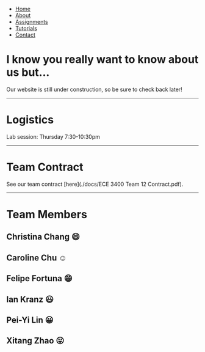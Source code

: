 <ul class="top-navbar">
  <li><a class="top-navbar" href = "./index.md">Home</a></li>
  <li><a class="top-navbar" href = "./pages/about.md">About</a></li>
  <li><a class="top-navbar" href = "./pages/assignments.md">Assignments</a></li>
  <li><a class="top-navbar" href = "./pages/tutorials.md">Tutorials</a></li>
  <li><a class="top-navbar" href = "./pages/contact.md">Contact</a></li>
</ul>

# I know you really want to know about us but...
Our website is still under construction, so be sure to check back later!

***

# Logistics
Lab session: Thursday 7:30-10:30pm

***

# Team Contract
See our team contract [here](./docs/ECE 3400 Team 12 Contract.pdf).

***

# Team Members

## Christina Chang :smile:

## Caroline Chu :relaxed:

## Felipe Fortuna :grin:

## Ian Kranz :smiley:

## Pei-Yi Lin :grinning:

## Xitang Zhao :stuck_out_tongue:
